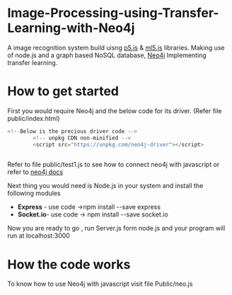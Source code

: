 # Image-Processing-using-Transfer-Learning-with-Neo4j
A image recognition system build uisng [p5.js](https://p5js.org) & [ml5.js](https://ml5js.org) libraries. Making use of node.js and a graph based NoSQL database, [Neo4j](https://neo4j.com)
Implementing transfer learning.

# How to get started
First you would require Neo4j and the below code for its driver. (Refer file public/index.html)
```Javascript
<!--Below is the precious driver code -->
		<!-- unpkg CDN non-minified -->
		<script src="https://unpkg.com/neo4j-driver"></script>
		
```

Refer to file public/test1.js to see how to connect neo4j with javascript or refer to [neo4j docs](https://neo4j.com/docs/)


Next thing you would need is Node.js in your system and install the following modules
<ul>
  <li><b>Express</b> - use code ->npm install --save express </li>
  <li><b>Socket.io</b>- use code -> npm install --save socket.io </li>
</ul>

Now you are ready to go , run Server.js form node.js and your program will run at localhost:3000

# How the code works

To know how to use Neo4j with javascript visit file Public/neo.js


